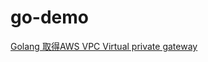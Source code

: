 # go-demo
[Golang 取得AWS VPC Virtual private gateway](https://matthung0807.blogspot.com/2023/02/go-get-aws-vpc-virtual-private-gateway.html)

